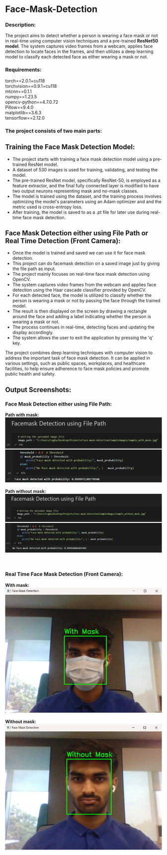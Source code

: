 # Face-Mask-Detection

### Description:
The project aims to detect whether a person is wearing a face mask or not in real-time using computer vision techniques and a pre-trained **ResNet50 model**. The system captures video frames from a webcam, applies face detection to locate faces in the frames, and then utilizes a deep learning model to classify each detected face as either wearing a mask or not.

### Requirements:
torch==2.0.1+cu118 <br>
torchvision==0.9.1+cu118 <br>
mtcnn==0.1.1 <br>
numpy==1.23.5 <br>
opencv-python==4.7.0.72 <br>
Pillow==9.4.0 <br>
matplotlib==3.6.3 <br>
tensorflow==2.12.0 <br>

### The project consists of two main parts:

## Training the Face Mask Detection Model:
   - The project starts with training a face mask detection model using a pre-trained ResNet model.
   - A dataset of 530 images is used for training, validating, and testing the model.
   - The pre-trained ResNet model, specifically ResNet-50, is employed as a feature extractor, and the final fully connected layer is modified to have two output neurons representing mask and no-mask classes.
   - The model is trained using the dataset, and the training process involves optimizing the model's parameters using an Adam optimizer and and the metric used is cross-entropy loss.
   - After training, the model is saved to as a .pt file for later use during real-time face mask detection.

## Face Mask Detection either using File Path or Real Time Detection (Front Camera):
   - Once the model is trained and saved we can use it for face mask detection.
   - This project can do facemask detection on a saved image just by giving the file path as input.
   - The project mainly focuses on real-time face mask detection using OpenCV.
   - The system captures video frames from the webcam and applies face detection using the Haar cascade classifier provided by OpenCV.
   - For each detected face, the model is utilized to classify whether the person is wearing a mask or not by passing the face through the trained model.
   - The result is then displayed on the screen by drawing a rectangle around the face and adding a label indicating whether the person is wearing a mask or not.
   - The process continues in real-time, detecting faces and updating the display accordingly.
   - The system allows the user to exit the application by pressing the 'q' key.

The project combines deep learning techniques with computer vision to address the important task of face mask detection. It can be applied in various settings, such as public spaces, workplaces, and healthcare facilities, to help ensure adherence to face mask policies and promote public health and safety.

## Output Screenshots:
### Face Mask Detection either using File Path:
**Path with mask:** <br>
![alt text](https://github.com/raghavan93513/Face-Mask-Detection/blob/main/SampleImages/path1.png)
<br>
![alt text](https://github.com/raghavan93513/Face-Mask-Detection/blob/main/SampleImages/path2.png)
<br> <br>
**Path without mask:** <br>
![alt text](https://github.com/raghavan93513/Face-Mask-Detection/blob/main/SampleImages/path3.png)
<br>
![alt text](https://github.com/raghavan93513/Face-Mask-Detection/blob/main/SampleImages/path4.png)
<br> <br> <br>
### Real Time Face Mask Detection (Front Camera):
**With mask:** <br>
![alt text](https://github.com/raghavan93513/Face-Mask-Detection/blob/main/SampleImages/Screenshot2.png)
<br> <br>
**Without mask:** <br>
![alt text](https://github.com/raghavan93513/Face-Mask-Detection/blob/main/SampleImages/Screenshot1.png)

